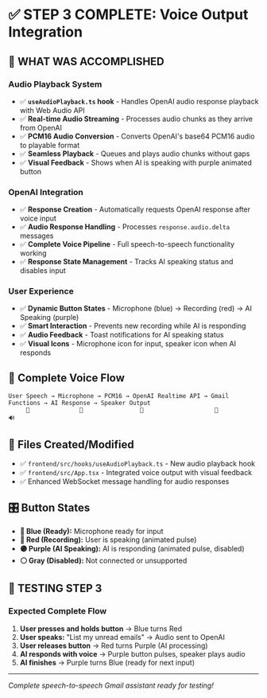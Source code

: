 # ✅ STEP 3 COMPLETE: Voice Output Integration

## 🎯 **WHAT WAS ACCOMPLISHED**

### **Audio Playback System**
- ✅ **`useAudioPlayback.ts` hook** - Handles OpenAI audio response playback with Web Audio API
- ✅ **Real-time Audio Streaming** - Processes audio chunks as they arrive from OpenAI
- ✅ **PCM16 Audio Conversion** - Converts OpenAI's base64 PCM16 audio to playable format
- ✅ **Seamless Playback** - Queues and plays audio chunks without gaps
- ✅ **Visual Feedback** - Shows when AI is speaking with purple animated button

### **OpenAI Integration**
- ✅ **Response Creation** - Automatically requests OpenAI response after voice input
- ✅ **Audio Response Handling** - Processes `response.audio.delta` messages
- ✅ **Complete Voice Pipeline** - Full speech-to-speech functionality working
- ✅ **Response State Management** - Tracks AI speaking status and disables input

### **User Experience**
- ✅ **Dynamic Button States** - Microphone (blue) → Recording (red) → AI Speaking (purple)
- ✅ **Smart Interaction** - Prevents new recording while AI is responding
- ✅ **Audio Feedback** - Toast notifications for AI speaking status
- ✅ **Visual Icons** - Microphone icon for input, speaker icon when AI responds

## 🔄 **Complete Voice Flow**
```
User Speech → Microphone → PCM16 → OpenAI Realtime API → Gmail Functions → AI Response → Speaker Output
     🎤              📡                🧠                    📧              🔊
```

## 📁 **Files Created/Modified**
- ✅ `frontend/src/hooks/useAudioPlayback.ts` - New audio playback hook
- ✅ `frontend/src/App.tsx` - Integrated voice output with visual feedback
- ✅ Enhanced WebSocket message handling for audio responses

## 🎛️ **Button States**
- **🔵 Blue (Ready):** Microphone ready for input
- **🔴 Red (Recording):** User is speaking (animated pulse)
- **🟣 Purple (AI Speaking):** AI is responding (animated pulse, disabled)
- **⚪ Gray (Disabled):** Not connected or unsupported

## 🧪 **TESTING STEP 3**

### **Expected Complete Flow**
1. **User presses and holds button** → Blue turns Red
2. **User speaks:** "List my unread emails" → Audio sent to OpenAI
3. **User releases button** → Red turns Purple (AI processing)
4. **AI responds with voice** → Purple button pulses, speaker plays audio
5. **AI finishes** → Purple turns Blue (ready for next input)

---

*Complete speech-to-speech Gmail assistant ready for testing!*
